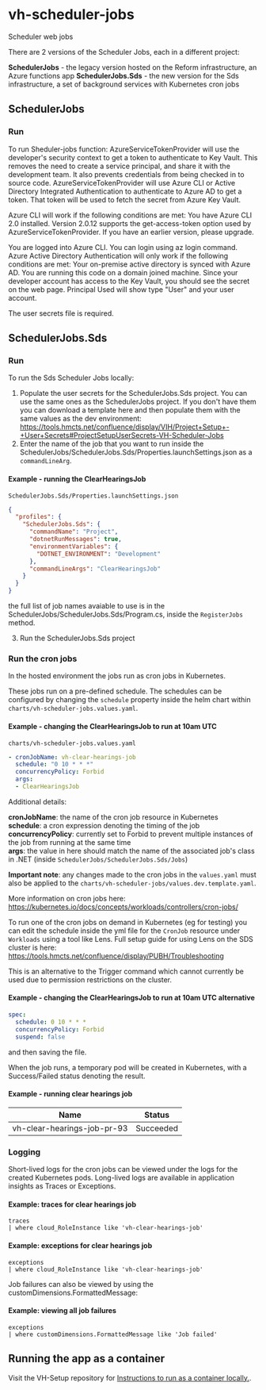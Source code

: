 # vh-scheduler-jobs

Scheduler web jobs

There are 2 versions of the Scheduler Jobs, each in a different project:

**SchedulerJobs** - the legacy version hosted on the Reform infrastructure, an Azure functions app
**SchedulerJobs.Sds** - the new version for the Sds infrastructure, a set of background services with Kubernetes cron jobs

## SchedulerJobs

### Run

To run Sheduler-jobs function:
AzureServiceTokenProvider will use the developer's security context to get a token to authenticate to Key Vault. This removes the need to create a service principal, and share it with the development team. It also prevents credentials from being checked in to source code. AzureServiceTokenProvider will use Azure CLI or Active Directory Integrated Authentication to authenticate to Azure AD to get a token. That token will be used to fetch the secret from Azure Key Vault.

Azure CLI will work if the following conditions are met:
You have Azure CLI 2.0 installed. Version 2.0.12 supports the get-access-token option used by AzureServiceTokenProvider. If you have an earlier version, please upgrade.

You are logged into Azure CLI. You can login using az login command.
Azure Active Directory Authentication will only work if the following conditions are met:
Your on-premise active directory is synced with Azure AD.
You are running this code on a domain joined machine.
Since your developer account has access to the Key Vault, you should see the secret on the web page. Principal Used will show type "User" and your user account.

The user secrets file is required. 

## SchedulerJobs.Sds

### Run

To run the Sds Scheduler Jobs locally:

1. Populate the user secrets for the SchedulerJobs.Sds project. You can use the same ones as the SchedulerJobs project. If you don't have them you can download a template here and then populate them with the same values as the dev environment: https://tools.hmcts.net/confluence/display/VIH/Project+Setup+-+User+Secrets#ProjectSetupUserSecrets-VH-Scheduler-Jobs
2. Enter the name of the job that you want to run inside the SchedulerJobs/SchedulerJobs.Sds/Properties.launchSettings.json as a `commandLineArg`.

#### Example - running the ClearHearingsJob

`SchedulerJobs.Sds/Properties.launchSettings.json`

``` json
{
  "profiles": {
    "SchedulerJobs.Sds": {
      "commandName": "Project",
      "dotnetRunMessages": true,
      "environmentVariables": {
        "DOTNET_ENVIRONMENT": "Development"
      },
      "commandLineArgs": "ClearHearingsJob"
    }
  }
}
```

the full list of job names avaiable to use is in the SchedulerJobs/SchedulerJobs.Sds/Program.cs, inside the `RegisterJobs` method.

3. Run the SchedulerJobs.Sds project

### Run the cron jobs

In the hosted environment the jobs run as cron jobs in Kubernetes.

These jobs run on a pre-defined schedule. The schedules can be configured by changing the `schedule` property inside the helm chart within `charts/vh-scheduler-jobs.values.yaml`.

#### Example - changing the ClearHearingsJob to run at 10am UTC

`charts/vh-scheduler-jobs.values.yaml`

``` yaml
- cronJobName: vh-clear-hearings-job
  schedule: "0 10 * * *"
  concurrencyPolicy: Forbid
  args:
  - ClearHearingsJob
```

Additional details:

**cronJobName**: the name of the cron job resource in Kubernetes  
**schedule**: a cron expression denoting the timing of the job  
**concurrencyPolicy**: currently set to Forbid to prevent multiple instances of the job from running at the same time  
**args**: the value in here should match the name of the associated job's class in .NET (inside `SchedulerJobs/SchedulerJobs.Sds/Jobs`)

**Important note**: any changes made to the cron jobs in the `values.yaml` must also be applied to the `charts/vh-scheduler-jobs/values.dev.template.yaml`.

More information on cron jobs here: https://kubernetes.io/docs/concepts/workloads/controllers/cron-jobs/

To run one of the cron jobs on demand in Kubernetes (eg for testing) you can edit the schedule inside the yml file for the `CronJob` resource under `Workloads` using a tool like Lens. Full setup guide for using Lens on the SDS cluster is here: https://tools.hmcts.net/confluence/display/PUBH/Troubleshooting

This is an alternative to the Trigger command which cannot currently be used due to permission restrictions on the cluster.

#### Example - changing the ClearHearingsJob to run at 10am UTC alternative

```` yaml
spec:
  schedule: 0 10 * * *
  concurrencyPolicy: Forbid
  suspend: false
````

and then saving the file.

When the job runs, a temporary pod will be created in Kubernetes, with a Success/Failed status denoting the result.

#### Example - running clear hearings job

| Name                        | Status    |
| --------------------------- | --------- |
| vh-clear-hearings-job-pr-93 | Succeeded |

### Logging

Short-lived logs for the cron jobs can be viewed under the logs for the created Kubernetes pods. Long-lived logs are available in application insights as Traces or Exceptions.

#### Example: traces for clear hearings job

``` ksl
traces 
| where cloud_RoleInstance like 'vh-clear-hearings-job'
```

#### Example: exceptions for clear hearings job

``` ksl
exceptions 
| where cloud_RoleInstance like 'vh-clear-hearings-job'
```

Job failures can also be viewed by using the customDimensions.FormattedMessage:

#### Example: viewing all job failures

``` ksl
exceptions 
| where customDimensions.FormattedMessage like 'Job failed'
```

## Running the app as a container

Visit the VH-Setup repository for
[Instructions to run as a container locally.](https://github.com/hmcts/vh-setup/tree/main/docs/local-container-setup).
